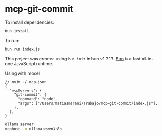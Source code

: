 # mcp-git-commit

To install dependencies:

```bash
bun install
```

To run:

```bash
bun run index.js
```

This project was created using `bun init` in bun v1.2.13. [Bun](https://bun.sh) is a fast all-in-one JavaScript runtime.

Using with model

```jsonc
// nvim ~/.mcp.json
{
  "mcpServers": {
    "git-commit": {
      "command": "node",
      "args": ["/Users/matiasmarani/Trabajo/mcp-git-commit/index.js"],
    },
  },
}
```

```bash
ollama server
mcphost -m ollama:qwen3:8b
```
